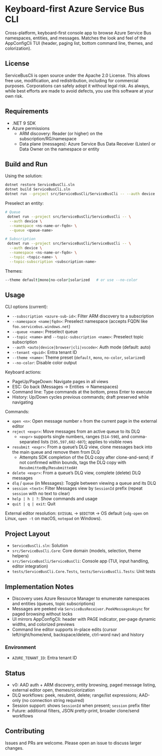 # Keyboard-first Azure Service Bus CLI

Cross-platform, keyboard-first console app to browse Azure Service Bus namespaces, entities, and messages. Matches the look and feel of the AppConfigCli TUI (header, paging list, bottom command line, themes, and colorization).

## License

ServiceBusCli is open source under the Apache 2.0 License.
This allows free use, modification, and redistribution, including for commercial purposes.
Corporations can safely adopt it without legal risk.
As always, while best efforts are made to avoid defects, you use this software at your own risk.

## Requirements

- .NET 9 SDK
- Azure permissions
  - ARM discovery: Reader (or higher) on the subscription/RG/namespace
  - Data plane (messages): Azure Service Bus Data Receiver (Listen) or Data Owner on the namespace or entity

## Build and Run

Using the solution:

```bash
dotnet restore ServiceBusCli.sln
dotnet build ServiceBusCli.sln
dotnet run --project src/ServiceBusCli/ServiceBusCli -- --auth device
```

Preselect an entity:

```bash
# Queue
 dotnet run --project src/ServiceBusCli/ServiceBusCli -- \
  --auth device \
  --namespace <ns-name-or-fqdn> \
  --queue <queue-name>

# Subscription
 dotnet run --project src/ServiceBusCli/ServiceBusCli -- \
  --auth device \
  --namespace <ns-name-or-fqdn> \
  --topic <topic-name> \
  --topic-subscription <subscription-name>
```

Themes:

```bash
--theme default|mono|no-color|solarized   # or use --no-color
```

## Usage

CLI options (current):

- `--subscription <azure-sub-id>`: Filter ARM discovery to a subscription
- `--namespace <name|fqdn>`: Preselect namespace (accepts FQDN like `foo.servicebus.windows.net`)
- `--queue <name>`: Preselect queue
- `--topic <name>` and `--topic-subscription <name>`: Preselect topic subscription
- `--auth <auto|device|browser|cli|vscode>`: Auth mode (default: auto)
- `--tenant <guid>`: Entra tenant ID
- `--theme <name>`: Theme preset (`default`, `mono`, `no-color`, `solarized`)
- `--no-color`: Disable color output

Keyboard actions:

- PageUp/PageDown: Navigate pages in all views
- ESC: Go back (Messages → Entities → Namespaces)
- Command line: Type commands at the bottom, press Enter to execute
- History: Up/Down cycles previous commands; draft preserved while navigating

Commands:

- `open <n>`: Open message number `n` from the current page in the external editor
- `reject <expr>`: Move messages from an active queue to its DLQ
  - `<expr>` supports single numbers, ranges (`514-590`), and comma-separated lists (`595,597,602-607`); applies to visible rows
- `resubmit <expr>`: From a queue’s DLQ view, clone messages back into the main queue and remove them from DLQ
  - Attempts SDK completion of the DLQ copy after clone-and-send; if not confirmed within bounds, tags the DLQ copy with `ResubmittedBy`/`ResubmittedAt`
- `delete <expr>`: From a queue’s DLQ view, complete (delete) DLQ messages
- `dlq` / `queue` (in Messages): Toggle between viewing a queue and its DLQ
- `session <text>`: Filter Messages view by `SessionId` prefix (repeat `session` with no text to clear)
- `help | h | ?`: Show commands and usage
- `quit | q | exit`: Quit

External editor resolution: `$VISUAL` → `$EDITOR` → OS default (`xdg-open` on Linux, `open -t` on macOS, `notepad` on Windows).

## Project Layout

- `ServiceBusCli.sln`: Solution
- `src/ServiceBusCli.Core`: Core domain (models, selection, theme helpers)
- `src/ServiceBusCli/ServiceBusCli`: Console app (TUI, input handling, editor integration)
- `tests/ServiceBusCli.Core.Tests`, `tests/ServiceBusCli.Tests`: Unit tests

## Implementation Notes

- Discovery uses Azure Resource Manager to enumerate namespaces and entities (queues, topic subscriptions)
- Messages are peeked via `ServiceBusReceiver.PeekMessagesAsync` for paged browsing without locks
- UI mirrors AppConfigCli: header with PAGE indicator, per-page dynamic widths, and colorized previews
- Command line editor supports in-place edits (cursor left/right/home/end, backspace/delete, ctrl-word nav) and history

### Environment

- `AZURE_TENANT_ID`: Entra tenant ID

## Status

- v0: AAD auth + ARM discovery, entity browsing, paged message listing, external editor open, themes/colorization
- DLQ workflows: peek, resubmit, delete; range/list expressions; AAD-only (no connection string required)
- Session support: shows `SessionId` when present; `session` prefix filter
- Future: additional filters, JSON pretty-print, broader clone/send workflows

## Contributing

Issues and PRs are welcome. Please open an issue to discuss larger changes.
